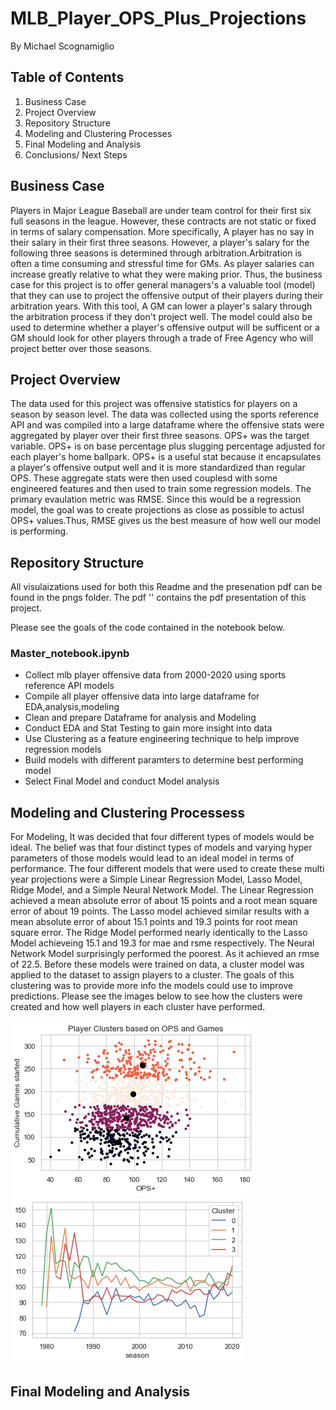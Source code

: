 # MLB_Player_OPS_Plus_Projections
By Michael Scognamiglio
## Table of Contents
1. Business Case 
1. Project Overview  
1. Repository Structure
1. Modeling and Clustering Processes
1. Final Modeling and Analysis
1. Conclusions/ Next Steps
## Business Case
Players in Major League Baseball are under team control for their first six full seasons in the league. However, these contracts are not static or fixed in terms of salary compensation. More specifically, A player has no say in their salary in their first three seasons. However, a player's salary for the following three seasons is determined through arbitration.Arbitration is often a time consuming and stressful time for GMs. As player salaries can increase greatly relative to what they were making prior. Thus, the business case for this project is to offer general managers's a valuable tool (model) that they can use to project the offensive output of their players during their arbitration years. With this tool, A GM can lower a player's salary through the  arbitration process if they don't project well. The model could also be used to determine whether a player's offensive output will be sufficent or a GM should look for other players through a trade of Free Agency who will project better over those seasons. 
## Project Overview 
The data used for this project was offensive statistics for players on a season by season level. The data was collected using the sports reference API and was compiled into a large dataframe where the offensive stats were aggregated by player over their first three seasons. OPS+ was the target variable. OPS+ is on base percentage plus slugging percentage adjusted for each player's home ballpark. OPS+ is a useful stat because it encapsulates a player's offensive output well and it is more standardized than regular OPS.  These aggregate stats were then used couplesd with some engineered features and then used to train some regression models. The primary evaulation metric was RMSE. Since this would be a regression model, the goal was to create projections as close as possible to actusl OPS+ values.Thus, RMSE gives us the best measure of how well our model is performing.
## Repository Structure 
All visulaizations used for both this Readme and the presenation pdf can be found in the pngs folder.
 The pdf '' contains the  pdf presentation of this project.
 
Please see the goals of the code contained in the notebook below. 
 ### Master_notebook.ipynb
  - Collect mlb player offensive data from 2000-2020 using sports reference API  models
  - Compile all player offensive data into large dataframe for EDA,analysis,modeling
  - Clean and prepare Dataframe for analysis and Modeling
  - Conduct EDA and Stat Testing to gain more insight into data
  - Use Clustering as a feature engineering technique to help improve regression models
  - Build models with different paramters to determine best performing model
  - Select Final Model and conduct Model analysis
  
## Modeling and Clustering Processess
For Modeling, It was decided that four different types of models would be ideal. The belief was that four distinct types of models and varying hyper parameters of those models would lead to an ideal model in terms of performance. The four different models that were used to create these multi year projections were a Simple Linear Regression Model, Lasso Model, Ridge Model, and a Simple Neural Network Model.  The Linear Regression achieved a mean absolute error of about 15 points and a root mean square error of about 19 points. The Lasso model achieved similar results with a mean absolute error of about 15.1 points and 19.3 points for root mean square error.  The Ridge Model performed nearly identically to the Lasso Model achieveing 15.1 and 19.3 for mae and rsme respectively. The Neural Network Model surprisingly performed the poorest. As it achieved an rmse of 22.5. Before these models were trained on data, a cluster model was applied to the dataset to assign players to a cluster. The goals of this clustering was to provide more info the models could use to improve predictions. Please see the images below to see how the clusters were created and how well players in each cluster have performed.  

![Image](https://raw.githubusercontent.com/Scogs25/MlB_Player_OPS_Plus_Projections/main/pngs/Player_Clusters.png)
![Image](https://raw.githubusercontent.com/Scogs25/MlB_Player_OPS_Plus_Projections/main/pngs/Clusters_1980_onward.png)


## Final Modeling and Analysis

